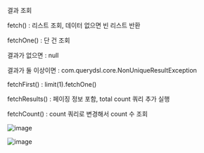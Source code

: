 결과 조회

fetch() : 리스트 조회, 데이터 없으면 빈 리스트 반환

fetchOne() : 단 건 조회

  결과가 없으면 : null

  결과가 둘 이상이면 : com.querydsl.core.NonUniqueResultException

fetchFirst() : limit(1).fetchOne()

fetchResults() : 페이징 정보 포함, total count 쿼리 추가 실행

fetchCount() : count 쿼리로 변경해서 count 수 조회

![image](https://user-images.githubusercontent.com/108928206/194867102-082076b6-605f-4ced-82d6-40df500eb9c2.png)

![image](https://user-images.githubusercontent.com/108928206/194867697-9ca6e9af-6bc5-4290-88bb-ea8f7ef88b02.png)

